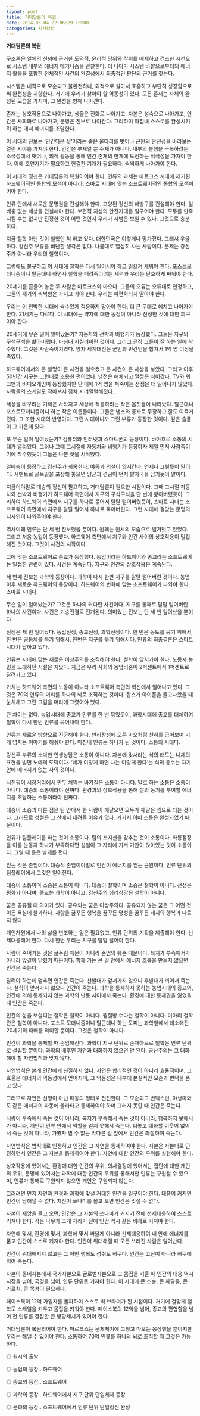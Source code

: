 ```yaml
---
layout: post
title: 거대담론의 복원
date: 2014-03-04 22:06:29 +0900
categories: 시사칼럼
---
```

**거대담론의 복원**

  


구조론은 일체의 신념에 근거한 도덕적, 윤리적 당위와 작위를 배제하고 건조한 시선으로 시스템 내부의 에너지 메커니즘을 관찰한다. 더 나아가 시스템 바깥으로부터의 에너지 활동을 포함한 전체적인 사건의 완결성에서 최종적인 판단의 근거를 찾는다. 

  


시스템은 내적으로 모순되고 불완전하나, 외적으로 살아서 호흡하고 부단히 성장함으로써 완전성을 지향한다. 거기에 우리가 찾아야 할 역동성이 있다. 모든 존재는 자체의 완성된 모습을 가지며, 그 완성을 향해 나아간다. 

  


존재는 상호작용으로 나아가고, 생물은 진화로 나아가고, 자본은 성숙으로 나아가고, 인간은 사회화로 나아가고, 문명은 진보로 나아간다. 그리하여 마침내 스스로를 완성시키려 하는 데서 에너지를 조달한다. 

  


이 시대의 진보는 ‘인간다운 삶’이라는 좁은 울타리를 벗어나 근원의 완전성을 바라보는 열린 시야를 가져야 한다. 인간은 부제일 뿐 주제가 아니다. 내부의 불행을 극복하려는 소극성에서 벗어나, 외적 활동을 통해 인간 존재의 한계에 도전하는 적극성을 가져야 한다. 이에 호연지기가 필요하고 헌걸찬 기개가 필요하다. 씩씩하게 나아가야 한다. 

  


이 시대의 정신은 거대담론의 복원이어야 한다. 인류의 과제는 마르크스 시대에 제기된 하드웨어적인 통합의 모색이 아니라, 스마트 시대에 맞는 소프트웨어적인 통합의 모색이어야 한다. 

  


인류 안에서 새로운 문명권을 건설해야 한다. 고양된 정신의 해방구를 건설해야 한다. 일베충 없는 세상을 건설해야 한다. 보편적 지성의 안전지대를 일구어야 한다. 모두를 만족시킬 수는 없지만 진정한 것이 어떤 것인지 우리가 시범은 보일 수 있다. 그것으로 충분하다.

  


지금 철학 아닌 것이 철학인 척 하고 있다. 대한민국은 이렇게나 망가졌다. 그래서 우울하다. 강신주 부류를 비난할 생각은 없다. 나름대로 열심히 사는 사람이다. 문제는 강신주가 아니라 우리의 철학이다. 

  


그럼에도 불구하고 이 시대에 철학은 다시 일어서야 하고 일으켜 세워야 한다. 포스트모더니즘이니 탈근대니 하면서 철학을 때려죽이려는 세력과 우리는 단호하게 싸워야 한다. 

  


20세기를 흔들어 놓은 두 사람은 마르크스와 마오다. 그들의 오류는 오류대로 인정하고, 그들의 패기와 씩씩함은 가지고 가야 한다. 우리는 파편화되지 말아야 한다. 

  


우리는 이 천박한 시대에 싹수있게 적응하지 말아야 한다. 더 큰 무대로 헤치고 나아가야 한다. 21세기는 다르다. 이 시대에는 약자에 대한 동정이 아니라 진정한 것에 대한 희구여야 한다. 

  


20세기에 무슨 일이 일어났는가? 자동차와 선박과 비행기가 등장했다. 그들은 지구의 구석구석을 핥아버렸다. 마침내 저질러버린 것이다. 그리고 곧장 그들이 잘 하는 일에 착수했다. 그것은 사람죽이기였다. 양차 세계대전은 군인과 민간인을 합쳐서 1억 명 이상을 죽였다. 

  


하드웨어에서의 큰 발명이 큰 사건을 일으켰고 큰 사건이 큰 사상을 낳았다. 그리고 이후 50년간 지구는 그런대로 조용한 편이었다. 냉전은 해체되고 열정은 식어갔다. TV와 워크맨과 비디오게임이 등장했지만 단 매에 1억 명을 쳐죽이는 전쟁은 더 일어나지 않았다. 사람들의 스케일도 작아져서 점차 지리멸렬해졌다. 

  


세상을 바꾸려는 기획은 사라지고 세상에 적응하려는 작은 몸짓들이 나타났다. 탈근대니 포스트모더니즘이니 하는 작은 이름들이다. 그들은 냉소와 풍자로 무장하고 잘도 이죽거렸다. 그 또한 시대의 반영이다. 그런 시대이니까 그런 부류가 등장한 것이다. 깊은 슬픔이 그 가운데 있다. 

  


또 무슨 일이 일어났는가? 컴퓨터와 인터넷과 스마트폰의 등장이다. 바야흐로 소통의 시대가 열리었다. 그러나 그때 그시절에 자동차와 비행기가 등장하자 제일 먼저 사람죽이기에 착수했듯이 그들은 나쁜 짓을 시작했다. 

  


일베충이 등장하고 강신주가 희롱한다. 야동과 외설이 앞서간다. 언제나 그렇듯이 말이다. 시멘트로 골목길을 포장해 놓으면 냥군과 견공이 먼저 발자국을 남기듯이 말이다. 

  


지금이야말로 대승의 정신이 필요하고, 거대담론이 필요한 시점이다. 그때 그시절 자동차와 선박과 비행기가 하드웨어 측면에서 지구의 구석구석을 단 번에 핥아버렸듯이, 그리하여 하드웨어 측면에서 지구를 하나로 묶어서 탈탈 털어버렸듯이, 스마트 시대는 소프트웨어 측면에서 지구를 탈탈 털어서 하나로 묶어버린다. 그런 시대에 걸맞는 문명의 디자인이 나와주어야 한다. 

  


역사이래 인류는 단 세 번 진보했을 뿐이다. 원래는 원시의 모습으로 벌거벗고 있었다. 그리고 처음 농업이 등장했다. 하드웨어 측면에서 지구와 인간 사이의 상호작용이 밀접해진 것이다. 그것이 사건의 시작이다. 

  


그에 맞는 소프트웨어로 종교가 등장했다. 농업이라는 하드웨어와 종교라는 소프트웨어는 밀접한 관련이 있다. 사건은 계속된다. 지구와 인간의 상호작용은 계속된다. 

  


세 번째 진보는 과학의 등장이다. 과학이 다시 한번 지구를 탈탈 털어버린 것이다. 농업 이후 새로운 하드웨어의 등장이다. 하드웨어의 변화에 맞는 소프트웨어가 나와야 한다. 스마트 시대다. 

  


무슨 일이 일어났는가? 그것은 하나의 커다란 사건이다. 지구를 통째로 탈탈 털어버린 하나의 사건이다. 사건은 기승전결로 전개된다. 의미있는 진보는 단 세 번 일어났을 뿐이다. 

  


전쟁은 세 번 일어났다. 농업전쟁, 종교전쟁, 과학전쟁이다. 한 번은 농토를 묶기 위해서, 한 번은 공동체를 묶기 위해서, 한번은 지구를 묶기 위해서다. 인류의 최종결론은 스마트 시대가 답하고 있다. 

  


인류는 시대에 맞는 새로운 이상주의를 조직해야 한다. 철학이 앞서가야 한다. 노동자 농민을 노래하던 시절은 지났다. 지금은 우리 사회의 농업비중이 2퍼센트에서 1퍼센트로 달려가고 있다. 

  


가치는 하드웨어 측면의 노동이 아니라 소프트웨어 측면의 혁신에서 일어나고 있다. 그것은 70억 인류의 머리를 하나의 뇌로 조직하는 것이다. 잡스가 아이폰을 들고나왔을 때 눈치채고 그런 그림을 머리에 그렸어야 했다. 

  


큰 차이는 없다. 농업시대에 종교가 인류를 한 번 묶었듯이, 과학시대에 종교를 대체하여 철학이 다시 한번 인류를 묶어내야 한다. 

  


인류는 새로운 방향으로 진군해야 한다. 만리장성에 오른 마오처럼 천하를 굽어보며 기개 넘치는 이야기를 해줘야 한다. 마침내 인류는 하나가 된 것이다. 소통의 시대다. 

  


강신주 부류의 소박한 인생상담은 소통이 아니다. 자본에 맞서라는 식의 태도는 니체의 표현을 빌면 노예의 도덕이다. ‘네가 이렇게 하면 나는 이렇게 한다’는 식의 응수는 자기 안에 에너지가 없는 자의 것이다. 

  


시진핑이 시장거리에서 만두 쳐먹는 바기질은 소통이 아니다. 말로 하는 소통은 소통이 아니다. 대승의 소통이라야 진짜다. 환경과의 상호작용을 통해 삶의 동기를 부여할 에너지를 조달하는 소통이라야 진짜다. 

  


대승이 소승과 다른 점은 팀 안에서 한 사람이 깨달으면 모두가 깨달은 셈으로 되는 것이다. 그러므로 성철은 그 산에서 내려올 이유가 없다. 거기서 이미 소통은 완성되었기 때문이다. 

  


인류가 팀플레이를 하는 것이 소통이다. 팀의 포지션을 갖추는 것이 소통이다. 화룡점정을 이룰 눈동자 하나가 부족하다면 성철이 그 자리에 가서 가만이 앉아있는 것이 소통이다. 그럴 때 용은 날개를 편다. 

  


얻는 것은 존엄이다. 대승적 존엄이야말로 인간이 에너지를 얻는 근원이다. 인류 단위의 팀플레이에서 그것은 얻어진다. 

  


대승이 소통이며 소승은 소통이 아니다. 대승이 철학이며 소승은 철학이 아니다. 전쟁은 평화가 아니며, 종교는 과학이 아니고, 강신주의 심리상담은 철학이 아니다. 

  


꿈은 공유될 때 의미가 있다. 공유되는 꿈은 이상주의다. 공유되지 않는 꿈은 그 어떤 것이든 욕심에 불과하다. 사랑을 꿈꾸든 행복을 꿈꾸든 명성을 꿈꾸든 돼지의 행복과 다르지 않다. 

  


개인차원에서 나의 삶을 변조하는 일은 필요없고, 인류 단위의 기획을 제출해야 한다. 선제대응해야 한다. 다시 한번 우리는 지구를 탈탈 털어야 한다. 

  


사람이 죽어가는 것은 굶주림 때문이 아니라 존엄의 훼손 때문이다. 복지가 부족해서가 아니라 앞길이 닫혔기 때문이다. 함께 가는 큰 길 안에서 에너지 흐름을 만들지 않으면 인간은 죽는다. 

  


달려야 하는데 멈추면 인간은 죽는다. 선발대가 앞서가지 않으니 후발대가 끼어서 죽는다. 철학이 앞서가지 않으니 인간이 죽는다. 과학을 통제하지 못하는 농업시대의 종교와, 인간에 의해 통제되지 않는 과학의 난동 사이에서 죽는다. 환경에 대한 통제권을 잃었을 때 인간은 죽는다. 

  


인간의 삶을 보살피는 철학은 철학이 아니다. 찜질방 수다는 철학이 아니다. 미아리 철학관은 철학이 아니다. 포스트 모더니즘이니 탈근대니 하는 도피는 과학앞에서 왜소해진 20세기의 패배를 의미할 뿐이다. 그것은 철학이 아니다. 

  


인간이 과학을 통제할 때 존엄해진다. 과학이 지구 단위로 존재하므로 철학은 인류 단위로 설립할 뿐이다. 과학의 배후인 자연과 대화하지 않으면 안 된다. 공산주의는 그 대화해야 할 자연법칙과 맞지 않다. 

  


자연법칙은 본래 인간에게 친절하지 않다. 자연은 합리적인 것이 아니라 효율적이며, 그 효율은 에너지의 역동성에서 얻어지며, 그 역동성은 내부에 본질적인 모순과 변덕을 품고 있다. 

  


그러므로 자연은 선형이 아닌 파동의 형태로 전진한다. 그 모순되고 변덕스런, 야생마와도 같은 에너지의 파동에 올라타고 통제하여야 하며 그러지 못할 때 인간은 죽는다. 

  


식량이 부족해서 죽는 것이 아니라, 복지가 부족해서 죽는 것이 아니라, 행복하지 못해서가 아니라, 개인이 인류 안에서 역할을 얻지 못해서 죽는다. 터놓고 대화할 이웃이 없어서 죽는 것이 아니라, 가봤자 별 수 없는 막다른 길 앞에서 인간은 좌절하여 죽는다. 

  


자연법칙은 법칙대로 인정하고 인간은 그 자연을 통제하여야 한다. 자본은 자본대로 인정하면서 인간은 그 자본을 통제하여야 한다. 자연에 대한 인간의 우위를 실현해야 한다. 

  


상호작용에 있어서는 환경에 대한 인간의 우위, 의사결정에 있어서는 집단에 대한 개인의 우위, 문명에 있어서는 과학에 대한 인간의 우위를 통해서만 인류는 구원될 수 있으며, 인류가 통째로 구원되지 않으면 개인은 구원되지 않는다. 

  


그러려면 먼저 자연과 환경과 과학에 맞설 거대한 인간을 일구어야 한다. 태풍이 커지면 인간이 당해낼 수 없다. 지진이 쓰나미를 몰고 오면 인간은 맞설 수 없다. 

  


자본이 재앙을 몰고 오면, 인간은 그 자본의 쓰나미가 커지기 전에 선제대응하여 스스로 커져야 한다. 작은 나무가 크게 자라기 전에 인간 역시 같은 비례로 커져야 한다. 

  


자연에 맞서, 환경에 맞서, 과학에 맞서 싸울게 아니라 선제대응하여 내 안에 에너지를 품고 인간이 스스로 커져야 한다. 인간이 위대해질 때 모든 쓰러진 사람은 일어난다. 

  


인간이 위대해지지 않고는 그 어떤 행복도 성취도 허무다. 인간은 고난이 아니라 허무에 치여 죽는다. 

  


자본이 동네자본에서 국가자본으로 글로벌자본으로 그 몸집을 키울 때 인간의 대응 역시 시장을 넘어, 국경을 넘어, 인류 단위로 커져야 한다. 이 시대에 큰 스승, 큰 깨달음, 큰 가르침, 큰 목청이 필요하다. 

  


페이스북이 12억 가입자를 돌파하여 스스로 빅 브라더가 된 시점이다. 거기에 걸맞게 철학도 스케일을 키우고 몸집을 키워야 한다. 페이스북의 12억을 넘어, 종교의 편협함을 넘어 전 인류를 결집할 큰 방향제시가 있어야 한다. 

  


거대담론이 복원되어야 한다. 마르크스는 문제제기에 그쳤고 마오는 몽상했을 뿐이지만 우리는 해낼 수 있어야 한다. 소통하여 70억 인류를 하나의 뇌로 조직할 때 그것은 가능하다. 

  


◎ 원시의 출발  
      
◎ 농업의 등장.. 하드웨어  
      
◎ 종교의 등장.. 소프트웨어  
      
◎ 과학의 등장.. 하드웨어에서 지구 단위 단일체제 등장  
      
◎ 문화의 등장.. 소프트웨어에서 인류 단위 단일정신 완성